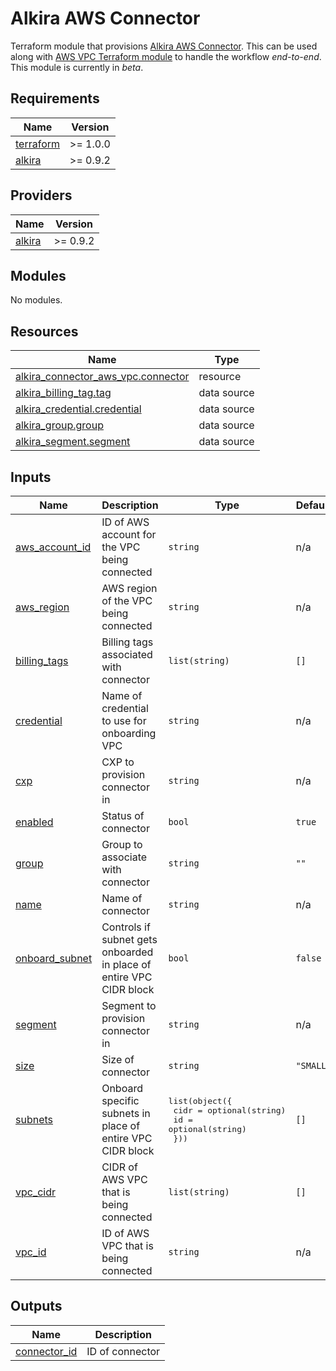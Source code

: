 # Alkira AWS Connector
Terraform module that provisions [Alkira AWS Connector](https://registry.terraform.io/providers/alkiranet/alkira/latest/docs/resources/connector_aws_vpc). This can be used along with [AWS VPC Terraform module](https://github.com/terraform-aws-modules/terraform-aws-vpc) to handle the workflow _end-to-end_. This module is currently in _beta_.

<!-- BEGIN_TF_DOCS -->
## Requirements

| Name | Version |
|------|---------|
| <a name="requirement_terraform"></a> [terraform](#requirement\_terraform) | >= 1.0.0 |
| <a name="requirement_alkira"></a> [alkira](#requirement\_alkira) | >= 0.9.2 |

## Providers

| Name | Version |
|------|---------|
| <a name="provider_alkira"></a> [alkira](#provider\_alkira) | >= 0.9.2 |

## Modules

No modules.

## Resources

| Name | Type |
|------|------|
| [alkira_connector_aws_vpc.connector](https://registry.terraform.io/providers/alkiranet/alkira/latest/docs/resources/connector_aws_vpc) | resource |
| [alkira_billing_tag.tag](https://registry.terraform.io/providers/alkiranet/alkira/latest/docs/data-sources/billing_tag) | data source |
| [alkira_credential.credential](https://registry.terraform.io/providers/alkiranet/alkira/latest/docs/data-sources/credential) | data source |
| [alkira_group.group](https://registry.terraform.io/providers/alkiranet/alkira/latest/docs/data-sources/group) | data source |
| [alkira_segment.segment](https://registry.terraform.io/providers/alkiranet/alkira/latest/docs/data-sources/segment) | data source |

## Inputs

| Name | Description | Type | Default | Required |
|------|-------------|------|---------|:--------:|
| <a name="input_aws_account_id"></a> [aws\_account\_id](#input\_aws\_account\_id) | ID of AWS account for the VPC being connected | `string` | n/a | yes |
| <a name="input_aws_region"></a> [aws\_region](#input\_aws\_region) | AWS region of the VPC being connected | `string` | n/a | yes |
| <a name="input_billing_tags"></a> [billing\_tags](#input\_billing\_tags) | Billing tags associated with connector | `list(string)` | `[]` | no |
| <a name="input_credential"></a> [credential](#input\_credential) | Name of credential to use for onboarding VPC | `string` | n/a | yes |
| <a name="input_cxp"></a> [cxp](#input\_cxp) | CXP to provision connector in | `string` | n/a | yes |
| <a name="input_enabled"></a> [enabled](#input\_enabled) | Status of connector | `bool` | `true` | no |
| <a name="input_group"></a> [group](#input\_group) | Group to associate with connector | `string` | `""` | no |
| <a name="input_name"></a> [name](#input\_name) | Name of connector | `string` | n/a | yes |
| <a name="input_onboard_subnet"></a> [onboard\_subnet](#input\_onboard\_subnet) | Controls if subnet gets onboarded in place of entire VPC CIDR block | `bool` | `false` | no |
| <a name="input_segment"></a> [segment](#input\_segment) | Segment to provision connector in | `string` | n/a | yes |
| <a name="input_size"></a> [size](#input\_size) | Size of connector | `string` | `"SMALL"` | no |
| <a name="input_subnets"></a> [subnets](#input\_subnets) | Onboard specific subnets in place of entire VPC CIDR block | <pre>list(object({<br>    cidr  = optional(string)<br>    id    = optional(string)<br>  }))</pre> | `[]` | no |
| <a name="input_vpc_cidr"></a> [vpc\_cidr](#input\_vpc\_cidr) | CIDR of AWS VPC that is being connected | `list(string)` | `[]` | no |
| <a name="input_vpc_id"></a> [vpc\_id](#input\_vpc\_id) | ID of AWS VPC that is being connected | `string` | n/a | yes |

## Outputs

| Name | Description |
|------|-------------|
| <a name="output_connector_id"></a> [connector\_id](#output\_connector\_id) | ID of connector |
<!-- END_TF_DOCS -->